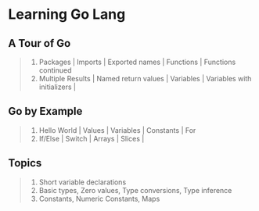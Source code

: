 # Learning Go Lang

## A Tour of Go

> 1. Packages | Imports | Exported names | Functions | Functions continued
> 1. Multiple Results | Named return values | Variables | Variables with initializers |

## Go by Example

> 1. Hello World | Values | Variables | Constants | For
> 1. If/Else | Switch | Arrays | Slices |

## Topics

> 1. Short variable declarations
> 1. Basic types, Zero values, Type conversions, Type inference
> 1. Constants, Numeric Constants, Maps
